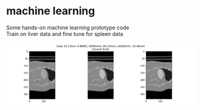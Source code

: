 # machine learning
Some hands-on machine learning prototype code  
Train on liver data and fine tune for spleen data  

![Preview](https://github.com/shiyu2011/ml/blob/main/preview.png)

